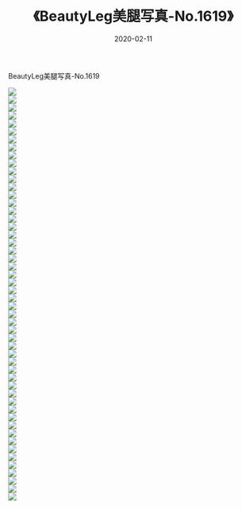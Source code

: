 ﻿---
layout: post
title:  《BeautyLeg美腿写真-No.1619》
date:   2020-02-11
img: http://img.660000.xyz/Sharelink/网络美图/2020/BeautyLeg美腿写真-No.1619/000.jpg
categories: [美女, 清纯, 唯美]
---

BeautyLeg美腿写真-No.1619

  ![](http://img.660000.xyz/Sharelink/网络美图/2020/BeautyLeg美腿写真-No.1619/001.jpg) <br> ![](http://img.660000.xyz/Sharelink/网络美图/2020/BeautyLeg美腿写真-No.1619/002.jpg) <br> ![](http://img.660000.xyz/Sharelink/网络美图/2020/BeautyLeg美腿写真-No.1619/003.jpg) <br> ![](http://img.660000.xyz/Sharelink/网络美图/2020/BeautyLeg美腿写真-No.1619/004.jpg) <br> ![](http://img.660000.xyz/Sharelink/网络美图/2020/BeautyLeg美腿写真-No.1619/005.jpg) <br> ![](http://img.660000.xyz/Sharelink/网络美图/2020/BeautyLeg美腿写真-No.1619/006.jpg) <br> ![](http://img.660000.xyz/Sharelink/网络美图/2020/BeautyLeg美腿写真-No.1619/007.jpg) <br> ![](http://img.660000.xyz/Sharelink/网络美图/2020/BeautyLeg美腿写真-No.1619/008.jpg) <br> ![](http://img.660000.xyz/Sharelink/网络美图/2020/BeautyLeg美腿写真-No.1619/009.jpg) <br> ![](http://img.660000.xyz/Sharelink/网络美图/2020/BeautyLeg美腿写真-No.1619/010.jpg) <br> ![](http://img.660000.xyz/Sharelink/网络美图/2020/BeautyLeg美腿写真-No.1619/011.jpg) <br> ![](http://img.660000.xyz/Sharelink/网络美图/2020/BeautyLeg美腿写真-No.1619/012.jpg) <br> ![](http://img.660000.xyz/Sharelink/网络美图/2020/BeautyLeg美腿写真-No.1619/013.jpg) <br> ![](http://img.660000.xyz/Sharelink/网络美图/2020/BeautyLeg美腿写真-No.1619/014.jpg) <br> ![](http://img.660000.xyz/Sharelink/网络美图/2020/BeautyLeg美腿写真-No.1619/015.jpg) <br> ![](http://img.660000.xyz/Sharelink/网络美图/2020/BeautyLeg美腿写真-No.1619/016.jpg) <br> ![](http://img.660000.xyz/Sharelink/网络美图/2020/BeautyLeg美腿写真-No.1619/017.jpg) <br> ![](http://img.660000.xyz/Sharelink/网络美图/2020/BeautyLeg美腿写真-No.1619/018.jpg) <br> ![](http://img.660000.xyz/Sharelink/网络美图/2020/BeautyLeg美腿写真-No.1619/019.jpg) <br> ![](http://img.660000.xyz/Sharelink/网络美图/2020/BeautyLeg美腿写真-No.1619/020.jpg) <br> ![](http://img.660000.xyz/Sharelink/网络美图/2020/BeautyLeg美腿写真-No.1619/021.jpg) <br> ![](http://img.660000.xyz/Sharelink/网络美图/2020/BeautyLeg美腿写真-No.1619/022.jpg) <br> ![](http://img.660000.xyz/Sharelink/网络美图/2020/BeautyLeg美腿写真-No.1619/023.jpg) <br> ![](http://img.660000.xyz/Sharelink/网络美图/2020/BeautyLeg美腿写真-No.1619/024.jpg) <br> ![](http://img.660000.xyz/Sharelink/网络美图/2020/BeautyLeg美腿写真-No.1619/025.jpg) <br> ![](http://img.660000.xyz/Sharelink/网络美图/2020/BeautyLeg美腿写真-No.1619/026.jpg) <br> ![](http://img.660000.xyz/Sharelink/网络美图/2020/BeautyLeg美腿写真-No.1619/027.jpg) <br> ![](http://img.660000.xyz/Sharelink/网络美图/2020/BeautyLeg美腿写真-No.1619/028.jpg) <br> ![](http://img.660000.xyz/Sharelink/网络美图/2020/BeautyLeg美腿写真-No.1619/029.jpg) <br> ![](http://img.660000.xyz/Sharelink/网络美图/2020/BeautyLeg美腿写真-No.1619/030.jpg) <br> ![](http://img.660000.xyz/Sharelink/网络美图/2020/BeautyLeg美腿写真-No.1619/031.jpg) <br> ![](http://img.660000.xyz/Sharelink/网络美图/2020/BeautyLeg美腿写真-No.1619/032.jpg) <br> ![](http://img.660000.xyz/Sharelink/网络美图/2020/BeautyLeg美腿写真-No.1619/033.jpg) <br> ![](http://img.660000.xyz/Sharelink/网络美图/2020/BeautyLeg美腿写真-No.1619/034.jpg) <br> ![](http://img.660000.xyz/Sharelink/网络美图/2020/BeautyLeg美腿写真-No.1619/035.jpg) <br> ![](http://img.660000.xyz/Sharelink/网络美图/2020/BeautyLeg美腿写真-No.1619/036.jpg) <br> ![](http://img.660000.xyz/Sharelink/网络美图/2020/BeautyLeg美腿写真-No.1619/037.jpg) <br> ![](http://img.660000.xyz/Sharelink/网络美图/2020/BeautyLeg美腿写真-No.1619/038.jpg) <br> ![](http://img.660000.xyz/Sharelink/网络美图/2020/BeautyLeg美腿写真-No.1619/039.jpg) <br> ![](http://img.660000.xyz/Sharelink/网络美图/2020/BeautyLeg美腿写真-No.1619/040.jpg) <br> ![](http://img.660000.xyz/Sharelink/网络美图/2020/BeautyLeg美腿写真-No.1619/041.jpg) <br> ![](http://img.660000.xyz/Sharelink/网络美图/2020/BeautyLeg美腿写真-No.1619/042.jpg) <br> ![](http://img.660000.xyz/Sharelink/网络美图/2020/BeautyLeg美腿写真-No.1619/043.jpg) <br> ![](http://img.660000.xyz/Sharelink/网络美图/2020/BeautyLeg美腿写真-No.1619/044.jpg) <br> ![](http://img.660000.xyz/Sharelink/网络美图/2020/BeautyLeg美腿写真-No.1619/045.jpg) <br> ![](http://img.660000.xyz/Sharelink/网络美图/2020/BeautyLeg美腿写真-No.1619/046.jpg) <br> ![](http://img.660000.xyz/Sharelink/网络美图/2020/BeautyLeg美腿写真-No.1619/047.jpg) <br> ![](http://img.660000.xyz/Sharelink/网络美图/2020/BeautyLeg美腿写真-No.1619/048.jpg) <br> ![](http://img.660000.xyz/Sharelink/网络美图/2020/BeautyLeg美腿写真-No.1619/049.jpg) <br> ![](http://img.660000.xyz/Sharelink/网络美图/2020/BeautyLeg美腿写真-No.1619/050.jpg) <br> ![](http://img.660000.xyz/Sharelink/网络美图/2020/BeautyLeg美腿写真-No.1619/051.jpg) <br> ![](http://img.660000.xyz/Sharelink/网络美图/2020/BeautyLeg美腿写真-No.1619/052.jpg) <br>